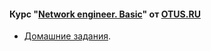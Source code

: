 #### Курс "[Network engineer. Basic](https://otus.ru/lessons/setevoy-inzhener-basic/)" от [OTUS.RU](https://otus.ru/)

 - [Домашние задания](labs/).
